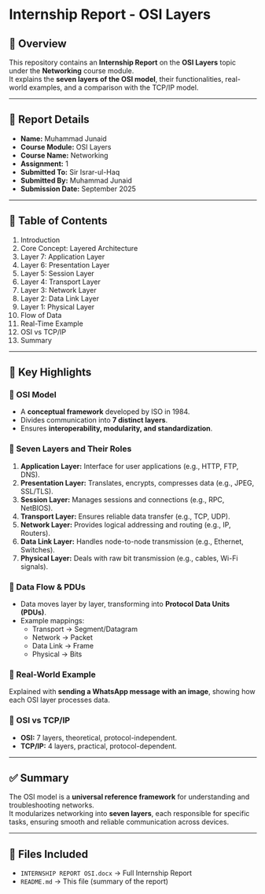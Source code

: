 # Internship Report - OSI Layers

## 📌 Overview
This repository contains an **Internship Report** on the **OSI Layers** topic under the **Networking** course module.  
It explains the **seven layers of the OSI model**, their functionalities, real-world examples, and a comparison with the TCP/IP model.

---

## 📖 Report Details
- **Name:** Muhammad Junaid  
- **Course Module:** OSI Layers  
- **Course Name:** Networking  
- **Assignment:** 1  
- **Submitted To:** Sir Israr-ul-Haq  
- **Submitted By:** Muhammad Junaid  
- **Submission Date:** September 2025  

---

## 📂 Table of Contents
1. Introduction  
2. Core Concept: Layered Architecture  
3. Layer 7: Application Layer  
4. Layer 6: Presentation Layer  
5. Layer 5: Session Layer  
6. Layer 4: Transport Layer  
7. Layer 3: Network Layer  
8. Layer 2: Data Link Layer  
9. Layer 1: Physical Layer  
10. Flow of Data  
11. Real-Time Example  
12. OSI vs TCP/IP  
13. Summary  

---

## 📝 Key Highlights

### 🔹 OSI Model
- A **conceptual framework** developed by ISO in 1984.  
- Divides communication into **7 distinct layers**.  
- Ensures **interoperability, modularity, and standardization**.  

### 🔹 Seven Layers and Their Roles
1. **Application Layer:** Interface for user applications (e.g., HTTP, FTP, DNS).  
2. **Presentation Layer:** Translates, encrypts, compresses data (e.g., JPEG, SSL/TLS).  
3. **Session Layer:** Manages sessions and connections (e.g., RPC, NetBIOS).  
4. **Transport Layer:** Ensures reliable data transfer (e.g., TCP, UDP).  
5. **Network Layer:** Provides logical addressing and routing (e.g., IP, Routers).  
6. **Data Link Layer:** Handles node-to-node transmission (e.g., Ethernet, Switches).  
7. **Physical Layer:** Deals with raw bit transmission (e.g., cables, Wi-Fi signals).  

### 🔹 Data Flow & PDUs
- Data moves layer by layer, transforming into **Protocol Data Units (PDUs)**.  
- Example mappings:  
  - Transport → Segment/Datagram  
  - Network → Packet  
  - Data Link → Frame  
  - Physical → Bits  

### 🔹 Real-World Example
Explained with **sending a WhatsApp message with an image**, showing how each OSI layer processes data.  

### 🔹 OSI vs TCP/IP
- **OSI:** 7 layers, theoretical, protocol-independent.  
- **TCP/IP:** 4 layers, practical, protocol-dependent.  

---

## ✅ Summary
The OSI model is a **universal reference framework** for understanding and troubleshooting networks.  
It modularizes networking into **seven layers**, each responsible for specific tasks, ensuring smooth and reliable communication across devices.

---

## 📎 Files Included
- `INTERNSHIP REPORT OSI.docx` → Full Internship Report  
- `README.md` → This file (summary of the report)  


